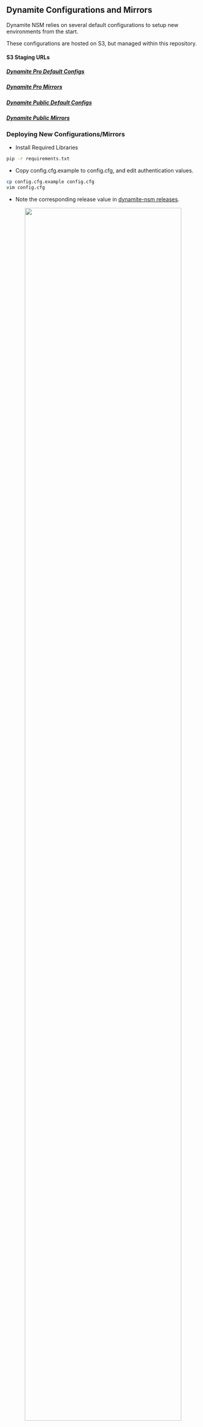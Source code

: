 ## Dynamite Configurations and Mirrors

Dynamite NSM relies on several default configurations to setup new environments from the start.

These configurations are hosted on S3, but managed within this repository.

#### S3 Staging URLs

##### [Dynamite Pro Default Configs](https://dynamite-config-staging.s3-us-west-2.amazonaws.com/dynamite-pro/latest/default_configs.tar.gz)
##### [Dynamite Pro Mirrors](https://dynamite-config-staging.s3-us-west-2.amazonaws.com/dynamite-pro/latest/mirrors.tar.gz)
##### [Dynamite Public Default Configs](https://dynamite-config-staging.s3-us-west-2.amazonaws.com/dynamite-public/latest/default_configs.tar.gz)
##### [Dynamite Public Mirrors](https://dynamite-config-staging.s3-us-west-2.amazonaws.com/dynamite-public/latest/mirrors.tar.gz)

### Deploying New Configurations/Mirrors

- Install Required Libraries

```bash
pip -r requirements.txt
```

- Copy config.cfg.example to config.cfg, and edit authentication values.

```bash
cp config.cfg.example config.cfg
vim config.cfg
```

- Note the corresponding release value in [dynamite-nsm releases](https://github.com/DynamiteAI/dynamite-nsm/releases).

<p align="center">
  <img src="https://github.com/DynamiteAI/dynamite-nsm-configurations/raw/master/img/get-dynamite-version.png"  width="90%" height="auto">
</p>


- Create a corresponding release in this repository.
  - If you are deploying a pro configuration, you should be deploying from the `dynamite-pro-configs` branch, and prefix the version tag with `pro`.
  - If you are deploying a public configuration, you should be deploying from the `master` branch.

- Run the deployment script
```bash
python deploy-configs.py default_configs/ mirrors/ 0.5.5
``` 

- *OR* if you are deploying as to the pro staging environment.
```bash
python deploy-configs.py default_configs/ mirrors/ 0.5.5 --dynamite-pro
```

